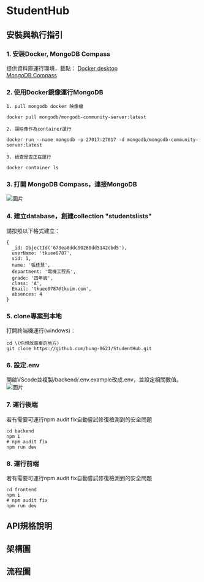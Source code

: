 # StudentHub
## 安裝與執行指引
### 1. 安裝Docker, MongoDB Compass
提供資料庫運行環境，載點：
[Docker desktop](https://www.docker.com/products/docker-desktop/)  
[MongoDB Compass](https://www.mongodb.com/try/download/shell)  
### 2. 使用Docker鏡像運行MongoDB
    1. pull mongodb docker 映像檔  
```
docker pull mongodb/mongodb-community-server:latest
```
    2. 讓映像作為container運行  
```
docker run --name mongodb -p 27017:27017 -d mongodb/mongodb-community-server:latest
```
    3. 檢查是否正在運行  
```
docker container ls
```
### 3. 打開 MongoDB Compass，連接MongoDB
![圖片](https://hackmd.io/_uploads/SkgkF1L4Jg.png)
### 4. 建立database，創建collection "studentslists"
請按照以下格式建立：
```
{
  _id: ObjectId('673ea0ddc90260dd5142dbd5'),
  userName: 'tkuee0787',
  sid: 1,
  name: '張佳慧',
  department: '電機工程系',
  grade: '四年級',
  class: 'A',
  Email: 'tkuee0787@tkuim.com',
  absences: 4
}
```
### 5. clone專案到本地
打開終端機運行(windows)：
```
cd \(你想放專案的地方)
git clone https://github.com/hung-0621/StudentHub.git
``` 
### 6. 設定.env
開啟VScode並複製/backend/.env.example改成.env，並設定相關數值。
![圖片](https://hackmd.io/_uploads/HyuoreU41x.png)


### 7. 運行後端
若有需要可運行npm audit fix自動嘗試修復檢測到的安全問題
```
cd backend
npm i 
# npm audit fix
npm run dev
```

### 8. 運行前端
若有需要可運行npm audit fix自動嘗試修復檢測到的安全問題
```
cd frontend
npm i
# npm audit fix
npm run dev
```
## API規格說明

## 架構圖
## 流程圖